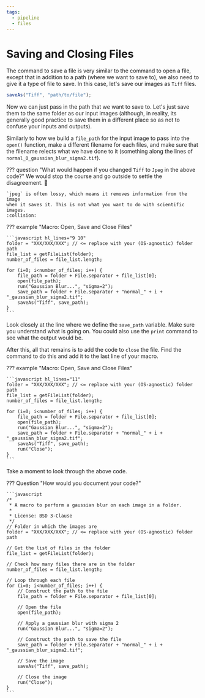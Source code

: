 ```yaml
---
tags:
  - pipeline
  - files
---
```

# Saving and Closing Files

The command to save a file is very similar to the command to open a file,
except that in addition to a path (where we want to save to), we also need to
give it a type of file to save. In this case, let's save our images as
`Tiff` files.

```javascript
saveAs("Tiff", "path/to/file");
```

Now we can just pass in the path that we want to save to. Let's just save them
to the same folder as our input images (although, in reality, its generally
good practice to save them in a different place so as not to confuse your inputs
and outputs).

Similarly to how we build a `file_path` for the input image to pass into the
`open()` function, make a different filename for each files, and make sure that
the filename relects what we have done to it (something along the lines of
`normal_0_gaussian_blur_sigma2.tif`).

??? question "What would happen if you changed `Tiff` to `Jpeg` in the above code?"
    We would stop the course and go outside to settle the disagreement. :bat:

    `jpeg` is often lossy, which means it removes information from the image
    when it saves it. This is not what you want to do with scientific images.
    :collision:

??? example "Macro: Open, Save and Close Files"

    ```javascript hl_lines="9 10"
    folder = "XXX/XXX/XXX"; // <= replace with your (OS-agnostic) folder path
    file_list = getFileList(folder);
    number_of_files = file_list.length;

    for (i=0; i<number_of_files; i++) {
        file_path = folder + File.separator + file_list[0];
        open(file_path);
        run("Gaussian Blur...", "sigma=2");
        save_path = folder + File.separator + "normal_" + i + "_gaussian_blur_sigma2.tif";
        saveAs("Tiff", save_path);
    }
    ```

Look closely at the line where we define the `save_path` variable. Make sure you
understand what is going on. You could also use the `print` command to see what
the output would be.

After this, all that remains is to add the code to `close` the file. Find the
command to do this and add it to the last line of your macro.

??? example "Macro: Open, Save and Close Files"

    ```javascript hl_lines="11"
    folder = "XXX/XXX/XXX"; // <= replace with your (OS-agnostic) folder path
    file_list = getFileList(folder);
    number_of_files = file_list.length;

    for (i=0; i<number_of_files; i++) {
        file_path = folder + File.separator + file_list[0];
        open(file_path);
        run("Gaussian Blur...", "sigma=2");
        save_path = folder + File.separator + "normal_" + i + "_gaussian_blur_sigma2.tif";
        saveAs("Tiff", save_path);
        run("Close");
    }
    ```

Take a moment to look through the above code.

??? Question "How would you document your code?"

    ```javascript
    /*
     * A macro to perform a gaussian blur on each image in a folder.
     *
     * License: BSD 3-Clause
     */
    // Folder in which the images are
    folder = "XXX/XXX/XXX"; // <= replace with your (OS-agnostic) folder path

    // Get the list of files in the folder
    file_list = getFileList(folder);

    // Check how many files there are in the folder
    number_of_files = file_list.length;

    // Loop through each file
    for (i=0; i<number_of_files; i++) {
        // Construct the path to the file
        file_path = folder + File.separator + file_list[0];

        // Open the file
        open(file_path);

        // Apply a gaussian blur with sigma 2
        run("Gaussian Blur...", "sigma=2");

        // Construct the path to save the file
        save_path = folder + File.separator + "normal_" + i + "_gaussian_blur_sigma2.tif";

        // Save the image
        saveAs("Tiff", save_path);

        // Close the image
        run("Close");
    }
    ```
